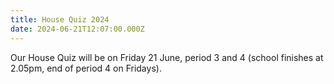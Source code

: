 ```yaml
---
title: House Quiz 2024
date: 2024-06-21T12:07:00.000Z
---
```

Our House Quiz will be on Friday 21 June, period 3 and 4 (school finishes at 2.05pm, end of period 4 on Fridays).
